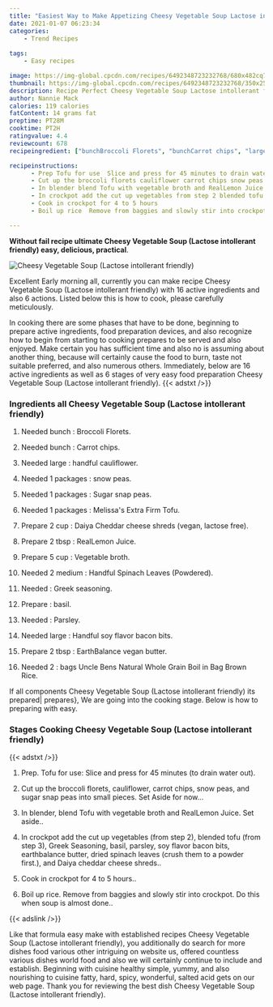 ```yaml
---
title: "Easiest Way to Make Appetizing Cheesy Vegetable Soup Lactose intollerant friendly"
date: 2021-01-07 06:23:34
categories:
    - Trend Recipes
    
tags:
    - Easy recipes

image: https://img-global.cpcdn.com/recipes/6492348723232768/680x482cq70/cheesy-vegetable-soup-lactose-intollerant-friendly-recipe-main-photo.jpg
thumbnail: https://img-global.cpcdn.com/recipes/6492348723232768/350x250cq70/cheesy-vegetable-soup-lactose-intollerant-friendly-recipe-main-photo.jpg
description: Recipe Perfect Cheesy Vegetable Soup Lactose intollerant friendly with 16 ingredients and 6 stages of easy cooking.
author: Nannie Mack
calories: 119 calories
fatContent: 14 grams fat
preptime: PT28M
cooktime: PT2H
ratingvalue: 4.4
reviewcount: 678
recipeingredient: ["bunchBroccoli Florets", "bunchCarrot chips", "largehandful cauliflower", "1 packagessnow peas", "1 packagesSugar snap peas", "1 packagesMelissas Extra Firm Tofu", "2 cupDaiya Cheddar cheese shreds vegan lactose free", "2 tbspRealLemon Juice", "5 cupVegetable broth", "2 mediumHandful Spinach Leaves Powdered", "Greek seasoning", "basil", "Parsley", "largeHandful soy flavor bacon bits", "2 tbspEarthBalance vegan butter", "2bags Uncle Bens Natural Whole Grain Boil in Bag Brown Rice"]

recipeinstructions: 
      - Prep Tofu for use  Slice and press for 45 minutes to drain water out 
      - Cut up the broccoli florets cauliflower carrot chips snow peas and sugar snap peas into small pieces  Set Aside for now 
      - In blender blend Tofu with vegetable broth and RealLemon Juice  Set aside 
      - In crockpot add the cut up vegetables from step 2 blended tofu from step 3 Greek Seasoning basil parsley soy flavor bacon bits earthbalance butter dried spinach leaves crush them to a powder first and Daiya cheddar cheese shreds 
      - Cook in crockpot for 4 to 5 hours 
      - Boil up rice  Remove from baggies and slowly stir into crockpot  Do this when soup is almost done

---
```




**Without fail recipe ultimate Cheesy Vegetable Soup (Lactose intollerant friendly) easy, delicious, practical**. 


![Cheesy Vegetable Soup (Lactose intollerant friendly)](https://img-global.cpcdn.com/recipes/6492348723232768/680x482cq70/cheesy-vegetable-soup-lactose-intollerant-friendly-recipe-main-photo.jpg "Cheesy Vegetable Soup (Lactose intollerant friendly)")




Excellent Early morning all, currently you can make recipe Cheesy Vegetable Soup (Lactose intollerant friendly) with 16 active ingredients and also 6 actions. Listed below this is how to cook, please carefully meticulously.

In cooking there are some phases that have to be done, beginning to prepare active ingredients, food preparation devices, and also recognize how to begin from starting to cooking prepares to be served and also enjoyed. Make certain you has sufficient time and also no is assuming about another thing, because will certainly cause the food to burn, taste not suitable preferred, and also numerous others. Immediately, below are 16 active ingredients as well as 6 stages of very easy food preparation Cheesy Vegetable Soup (Lactose intollerant friendly).
{{< adstxt />}}

### Ingredients all Cheesy Vegetable Soup (Lactose intollerant friendly)


1. Needed bunch : Broccoli Florets.

1. Needed bunch : Carrot chips.

1. Needed large : handful cauliflower.

1. Needed 1 packages : snow peas.

1. Needed 1 packages : Sugar snap peas.

1. Needed 1 packages : Melissa&#39;s Extra Firm Tofu.

1. Prepare 2 cup : Daiya Cheddar cheese shreds (vegan, lactose free).

1. Prepare 2 tbsp : RealLemon Juice.

1. Prepare 5 cup : Vegetable broth.

1. Needed 2 medium : Handful Spinach Leaves (Powdered).

1. Needed  : Greek seasoning.

1. Prepare  : basil.

1. Needed  : Parsley.

1. Needed large : Handful soy flavor bacon bits.

1. Prepare 2 tbsp : EarthBalance vegan butter.

1. Needed 2 : bags Uncle Bens Natural Whole Grain Boil in Bag Brown Rice.



If all components Cheesy Vegetable Soup (Lactose intollerant friendly) its prepared| prepares}, We are going into the cooking stage. Below is how to preparing with easy.

### Stages Cooking Cheesy Vegetable Soup (Lactose intollerant friendly)

{{< adstxt />}}


1. Prep. Tofu for use:  Slice and press for 45 minutes (to drain water out).



1. Cut up the broccoli florets, cauliflower, carrot chips, snow peas, and sugar snap peas into small pieces.  Set Aside for now...



1. In blender, blend Tofu with vegetable broth and RealLemon Juice.  Set aside..



1. In crockpot add the cut up vegetables (from step 2), blended tofu (from step 3), Greek Seasoning, basil, parsley, soy flavor bacon bits, earthbalance butter, dried spinach leaves (crush them to a powder first.), and Daiya cheddar cheese shreds..



1. Cook in crockpot for 4 to 5 hours..



1. Boil up rice.  Remove from baggies and slowly stir into crockpot.  Do this when soup is almost done..





{{< adslink />}}

Like that formula easy make with established recipes Cheesy Vegetable Soup (Lactose intollerant friendly), you additionally do search for more dishes food various other intriguing on website us, offered countless various dishes world food and also we will certainly continue to include and establish. Beginning with cuisine healthy simple, yummy, and also nourishing to cuisine fatty, hard, spicy, wonderful, salted acid gets on our web page. Thank you for reviewing the best dish Cheesy Vegetable Soup (Lactose intollerant friendly).
